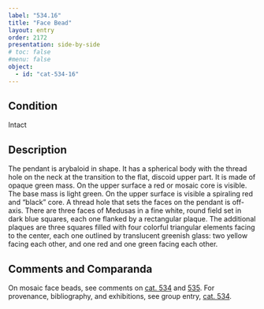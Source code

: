 ```yaml
---
label: "534.16"
title: "Face Bead"
layout: entry
order: 2172
presentation: side-by-side
# toc: false
#menu: false 
object:
  - id: "cat-534-16"
---
```


## Condition

Intact

## Description

The pendant is arybaloid in shape. It has a spherical body with the thread hole on the neck at the transition to the flat, discoid upper part. It is made of opaque green mass. On the upper surface a red or mosaic core is visible. The base mass is light green. On the upper surface is visible a spiraling red and “black” core. A thread hole that sets the faces on the pendant is off-axis. There are three faces of Medusas in a fine white, round field set in dark blue squares, each one flanked by a rectangular plaque. The additional plaques are three squares filled with four colorful triangular elements facing to the center, each one outlined by translucent greenish glass: two yellow facing each other, and one red and one green facing each other.

## Comments and Comparanda

On mosaic face beads, see comments on [cat. 534](/catalogue/cat-534/) and [535](/catalogue/cat-535/). For provenance, bibliography, and exhibitions, see group entry, [cat. 534](/catalogue/cat-534/).
